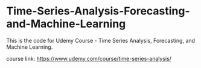 # Time-Series-Analysis-Forecasting-and-Machine-Learning
This is the code for Udemy Course - Time Series Analysis, Forecasting, and Machine Learning.

course link: https://www.udemy.com/course/time-series-analysis/
